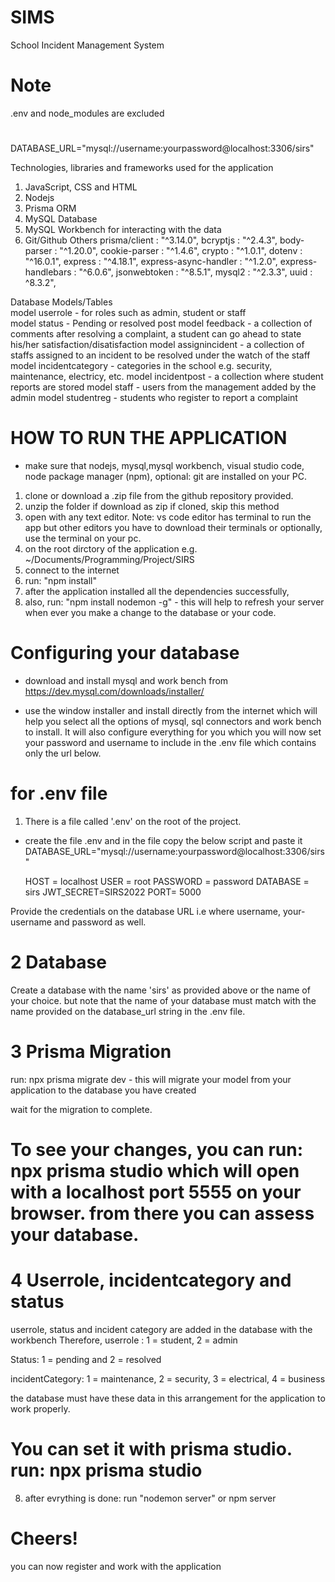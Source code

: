 # SIMS
School Incident Management System

# Note 
.env and node_modules are excluded 
# 
DATABASE_URL="mysql://username:yourpassword@localhost:3306/sirs"

Technologies, libraries and frameworks used for the application 
1. JavaScript, CSS and HTML 
2. Nodejs
3. Prisma ORM
4. MySQL Database 
5. MySQL Workbench for interacting with the data 
6. Git/Github 
Others
    prisma/client       : "^3.14.0",
    bcryptjs            : "^2.4.3",
    body-parser         : "^1.20.0",
    cookie-parser       : "^1.4.6",
    crypto              : "^1.0.1",
    dotenv              : "^16.0.1",
    express             : "^4.18.1",
    express-async-handler : "^1.2.0",
    express-handlebars  : "^6.0.6",
    jsonwebtoken        : "^8.5.1",
    mysql2              : "^2.3.3",
    uuid                :  ^8.3.2",


Database Models/Tables  
model userrole          -   for roles such as admin, student or staff   
model status            -   Pending or resolved post
model feedback          -   a collection of comments after resolving a complaint, a 
                            student can go ahead to state his/her satisfaction/disatisfaction 
model assignincident    -   a collection of staffs assigned to an incident to be 
                            resolved under the watch of the staff
model incidentcategory  -   categories in the school e.g. security, maintenance, 
                            electricy, etc. 
model incidentpost      -   a collection where student reports are stored 
model staff             -   users from the management added by the admin 
model studentreg        -   students who register to report a complaint 

# HOW TO RUN THE APPLICATION 
* make sure that nodejs, mysql,mysql workbench, visual studio code, node package manager (npm), optional: git are installed on your PC. 
1. clone or download a .zip file from the github repository provided. 
2. unzip the folder if download as zip if cloned, skip this method
3. open with any text editor. Note: vs code editor has terminal to run the app but other editors you have to download their terminals or optionally, use the terminal on your pc.
4. on the root dirctory of the application e.g. ~/Documents/Programming/Project/SIRS
5. connect to the internet 
6. run: "npm install"
7. after the application installed all the dependencies successfully, 
8. also, run: "npm install nodemon -g" - this will help to refresh your server when ever you make a change to the database or your code. 
# Configuring your database

* download and install mysql and work bench from https://dev.mysql.com/downloads/installer/ 

* use the window installer and install directly from the internet which will help you select all the options of mysql, sql connectors and work bench to install. It will also configure everything for you which you will now set your password and username to include in the .env file which contains only the url below. 


# for .env file 
1. There is a file called '.env' on the root of the project. 
*   create the file .env and in the file copy the below script and paste it 
    DATABASE_URL="mysql://username:yourpassword@localhost:3306/sirs"

    HOST = localhost 
    USER = root 
    PASSWORD = password 
    DATABASE = sirs
    JWT_SECRET=SIRS2022
    PORT= 5000

Provide the credentials on the database URL i.e where username, your-username and password as well. 

# 2 Database 
Create a database with the name 'sirs' as provided above or the name of your choice. but note that the name of your database must match with the name provided on the database_url string in the .env file.
# 3 Prisma Migration
run: npx prisma migrate dev - this will migrate your model from your application to the database you have created

wait for the migration to complete. 

# To see your changes, you can run: npx prisma studio which will open with a localhost port 5555 on your browser. from there you can assess your database.

# 4 Userrole, incidentcategory and status
userrole, status and incident category are added in the database with the workbench 
Therefore, 
userrole :  1 = student, 2 = admin

Status:     1 = pending and 2 = resolved 

incidentCategory: 1 = maintenance, 2 = security, 3 = electrical, 4 = business

the database must have these data in this arrangement for the application to work properly. 

# You can set it with prisma studio. run: npx prisma studio

8. after evrything is done: run "nodemon server" or npm server

# Cheers!
you can now register and work with the application 





